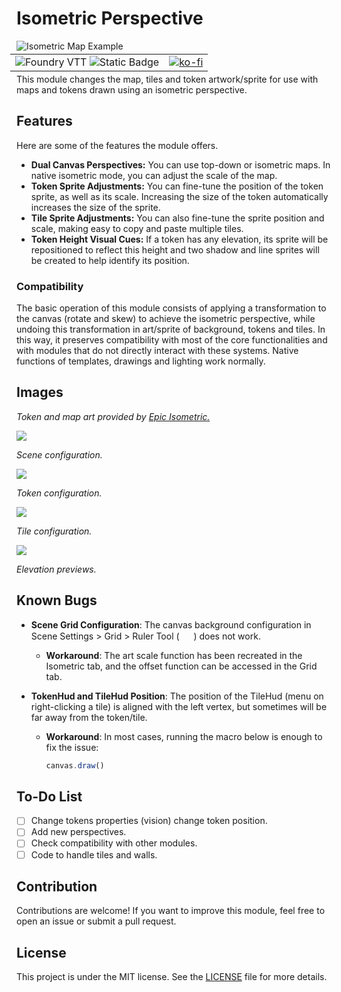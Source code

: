 # Isometric Perspective

![Isometric Map Example](https://raw.githubusercontent.com/arlosmolten/isometric-perspective/refs/heads/main/files/banner.jpg)

<style>
table {
    border-collapse: collapse;
    width: 100%;
    margin: -10px;
}
table, th, td {
   border: none;
}
blockquote {
    border-left: none;
    padding-left: 0px;
}
</style>

| | |
|:---|---:|
![Foundry VTT](https://img.shields.io/badge/Foundry%20VTT-v12+-green) ![Static Badge](https://img.shields.io/badge/license%20-%20MIT-blue) |  [![ko-fi](https://ko-fi.com/img/githubbutton_sm.svg)](https://ko-fi.com/H2H1160UID) |


This module changes the map, tiles and token artwork/sprite for use with maps and tokens drawn using an isometric perspective.

## Features

Here are some of the features the module offers.

- **Dual Canvas Perspectives:** You can use top-down or isometric maps. In native isometric mode, you can adjust the scale of the map.
- **Token Sprite Adjustments:** You can fine-tune the position of the token sprite, as well as its scale. Increasing the size of the token automatically increases the size of the sprite.
- **Tile Sprite Adjustments:** You can also fine-tune the sprite position and scale, making easy to copy and paste multiple tiles.
- **Token Height Visual Cues:** If a token has any elevation, its sprite will be repositioned to reflect this height and two shadow and line sprites will be created to help identify its position.

### Compatibility
The basic operation of this module consists of applying a transformation to the canvas (rotate and skew) to achieve the isometric perspective, while undoing this transformation in art/sprite of background, tokens and tiles. In this way, it preserves compatibility with most of the core functionalities and with modules that do not directly interact with these systems. Native functions of templates, drawings and lighting work normally.

## Images

*Token and map art provided by [Epic Isometric.](https://www.patreon.com/c/epicisometric/posts)*

![](https://raw.githubusercontent.com/arlosmolten/isometric-perspective/refs/heads/main/files/scene-config.jpg)

*Scene configuration.*

![](https://raw.githubusercontent.com/arlosmolten/isometric-perspective/refs/heads/main/files/token-config.jpg)

*Token configuration.*

![](https://raw.githubusercontent.com/arlosmolten/isometric-perspective/refs/heads/main/files/tile-config.jpg)

*Tile configuration.*

![](https://raw.githubusercontent.com/arlosmolten/isometric-perspective/refs/heads/main/files/elevation.jpg)

*Elevation previews.*

## Known Bugs

- **Scene Grid Configuration**: The canvas background configuration in Scene Settings > Grid > Ruler Tool ( <img src="https://raw.githubusercontent.com/FortAwesome/Font-Awesome/37eff7fa00de26db41183a3ad8ed0e9119fbc44b/svgs/solid/ruler-combined.svg" width="15" height="15"></i> ) does not work.
  - **Workaround**: The art scale function has been recreated in the Isometric tab, and the offset function can be accessed in the Grid tab.

- **TokenHud and TileHud Position**: The position of the TileHud (menu on right-clicking a tile) is aligned with the left vertex, but sometimes will be far away from the token/tile.

  - **Workaround**: In most cases, running the macro below is enough to fix the issue:
    ```javascript
    canvas.draw()
    ```

## To-Do List

- [ ] Change tokens properties (vision) change token position.
- [ ] Add new perspectives.
- [ ] Check compatibility with other modules.
- [ ] Code to handle tiles and walls.

## Contribution

Contributions are welcome! If you want to improve this module, feel free to open an issue or submit a pull request.

## License

This project is under the MIT license. See the [LICENSE](LICENSE) file for more details.